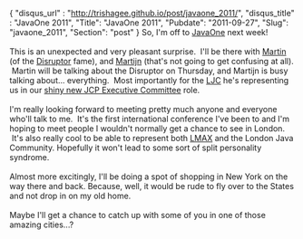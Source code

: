 {
 "disqus_url" : "http://trishagee.github.io/post/javaone_2011/",
 "disqus_title" : "JavaOne 2011",
 "Title": "JavaOne 2011",
 "Pubdate": "2011-09-27",
 "Slug": "javaone_2011",
 "Section": "post"
}
So, I'm off to <a href="http://www.oracle.com/javaone/index.html">JavaOne</a> next week!<br /><br />This is an unexpected and very pleasant surprise. &nbsp;I'll be there with <a href="http://mechanical-sympathy.blogspot.com/">Martin</a> (of the <a href="http://code.google.com/p/disruptor/">Disruptor</a> fame), and <a href="http://martijnverburg.blogspot.com/">Martijn</a> (that's not going to get confusing at all). &nbsp;Martin will be talking about the Disruptor on Thursday, and Martijn is busy talking about... everything. &nbsp;Most importantly for the <a href="http://www.meetup.com/Londonjavacommunity/">LJC</a> he's representing us in our <a href="http://mechanitis.blogspot.com/2011/05/london-java-community-elected-to-jcp.html">shiny new JCP Executive Committee</a> role.<br /><br />I'm really looking forward to meeting pretty much anyone and everyone who'll talk to me. &nbsp;It's the first international conference I've been to and I'm hoping to meet people I wouldn't normally get a chance to see in London. &nbsp;It's also really cool to be able to represent both <a href="http://www.lmaxtrader.co.uk/">LMAX</a> and the London Java Community. Hopefully it won't lead to some sort of split personality syndrome.<br /><br />Almost more excitingly, I'll be doing a spot of shopping in New York on the way there and back. Because, well, it would be rude to fly over to the States and not drop in on my old home.<br /><br />Maybe I'll get a chance to catch up with some of you in one of those amazing cities...?
